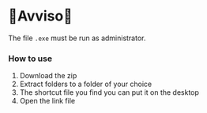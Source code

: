 # 🚨Avviso🚨

The file `.exe` must be run as administrator.

### How to use
1. Download the zip
2. Extract folders to a folder of your choice
3. The shortcut file you find you can put it on the desktop
4. Open the link file
